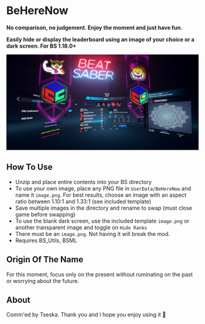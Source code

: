 # BeHereNow

**No comparison, no judgement. Enjoy the moment and just have fun.**

**Easily hide or display the leaderboard using an image of your choice or a dark screen. For BS 1.18.0+**

![screenshot](https://github.com/zeph-yr/BeHereNow/blob/master/Screenshots/beherenow_menu_small.png)

## How To Use
- Unzip and place entire contents into your BS directory
- To use your own image, place any PNG file in `UserData/BeHereNow` and name it `image.png`. For best results, choose an image with an aspect ratio between 1.10:1 and 1.33:1 (see included template)
- Save multiple images in the directory and rename to swap (must close game before swapping)
- To use the blank dark screen, use the included template `image.png` or another transparent image and toggle on `Hide Ranks`
- There must be an `image.png`. Not having it will break the mod.
- Requires BS_Utils, BSML

## Origin Of The Name
For this moment, focus only on the present without ruminating on the past or worrying about the future.

## About
Comm'ed by Tseska. Thank you and I hope you enjoy using it 💖
